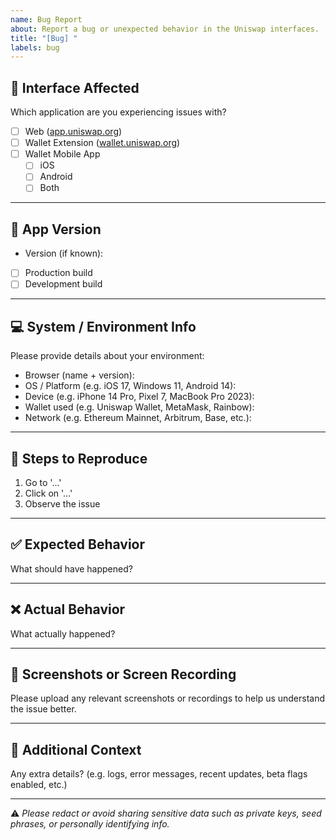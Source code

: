 ```yaml
---
name: Bug Report
about: Report a bug or unexpected behavior in the Uniswap interfaces.
title: "[Bug] "
labels: bug
---
```


## 📱 Interface Affected

Which application are you experiencing issues with?

- [ ] Web ([app.uniswap.org](https://app.uniswap.org))
- [ ] Wallet Extension ([wallet.uniswap.org](https://wallet.uniswap.org))
- [ ] Wallet Mobile App
  - [ ] iOS
  - [ ] Android
  - [ ] Both

---

## 🧩 App Version

- Version (if known):
- [ ] Production build
- [ ] Development build

---

## 💻 System / Environment Info

Please provide details about your environment:

- Browser (name + version):
- OS / Platform (e.g. iOS 17, Windows 11, Android 14):
- Device (e.g. iPhone 14 Pro, Pixel 7, MacBook Pro 2023):
- Wallet used (e.g. Uniswap Wallet, MetaMask, Rainbow):
- Network (e.g. Ethereum Mainnet, Arbitrum, Base, etc.):

---

## 🔁 Steps to Reproduce

1. Go to '...'
2. Click on '...'
3. Observe the issue

---

## ✅ Expected Behavior

What should have happened?

---

## ❌ Actual Behavior

What actually happened?

---

## 📸 Screenshots or Screen Recording

Please upload any relevant screenshots or recordings to help us understand the issue better.

---

## 🧾 Additional Context

Any extra details? (e.g. logs, error messages, recent updates, beta flags enabled, etc.)

---

⚠️ *Please redact or avoid sharing sensitive data such as private keys, seed phrases, or personally identifying info.*
